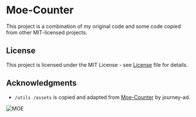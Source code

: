# Moe-Counter

This project is a combination of my original code and some code copied from other MIT-licensed projects.

## License

This project is licensed under the MIT License - see [License](LICENSE) file for details.

## Acknowledgments

- `/utils /assets` is copied and adapted from [Moe-Counter](https://github.com/journey-ad/Moe-Counter) by journey-ad.


![MOE](https://stahl.moe/get/api/@moe-counter?theme=asoul)








